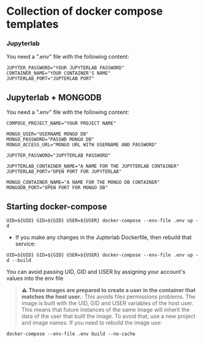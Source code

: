 # Collection of docker compose templates

### Jupyterlab


You need a ".env" file with the following content:

```
JUPYTER_PASSWORD="YOUR JUPYTERLAB PASSWORD"
CONTAINER_NAME="YOUR CONTAINER'S NAME"
JUPYTERLAB_PORT="JUPTERLAB PORT"
```


## Jupyterlab + MONGODB

You need a ".env" file with the following content:

```
COMPOSE_PROJECT_NAME="YOUR PROJECT NAME"

MONGO_USER="USERNAME MONGO DB"
MONGO_PASSWORD="PASSWD MONGO DB"
MONGO_ACCESS_URL="MONGO URL WITH USERNAME AND PASSWORD"

JUPYTER_PASSWORD="JUPYTERLAB PASSWORD"

JUPYTERLAB_CONTAINER_NAME="A NAME FOR THE JUPYTERLAB CONTAINER"
JUPYTERLAB_PORT="OPEN PORT FOR JUPYTERLAB"

MONGO_CONTAINER_NAME="A NAME FOR THE MONGO DB CONTAINER"
MONGODB_PORT="OPEN PORT FOR MONGO DB"
```

## Starting docker-compose

```
UID=${UID} GID=${GID} USER=${USER} docker-compose --env-file .env up -d
```

- If you make any changes in the Jupterlab Dockerfile, then rebuild that service:

```
UID=${UID} GID=${GID} USER=${USER} docker-compose --env-file .env up -d --build
```

You can avoid passing UID, GID and USER by assigning your account's values into the env file


> :warning: **These images are prepared to create a user in the container that matches the host user.**: This avoids files permissions problems. The image is built with the UID, GID and USER variables of the host user. This means that future instances of the same image will inherit the data of the user that built the image. To avoid that, use a new project and image names.
> If you need to rebuild the image use:

```docker-compose --env-file .env build --no-cache```
